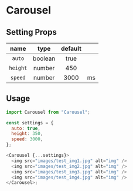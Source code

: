 # Carousel

## Setting Props

|   name   |  type   | default |     |
| :------: | :-----: | :-----: | :-: |
|  `auto`  | boolean |  true   |     |
| `height` | number  |   450   |     |
| `speed`  | number  |  3000   | ms  |

## Usage

```js
import Carousel from "Carousel";

const settings = {
  auto: true,
  height: 350,
  speed: 3000,
};

<Carousel {...settings}>
  <img src="images/test_img1.jpg" alt="img" />
  <img src="images/test_img2.jpg" alt="img" />
  <img src="images/test_img3.jpg" alt="img" />
  <img src="images/test_img4.jpg" alt="img" />
</Carousel>;
```
